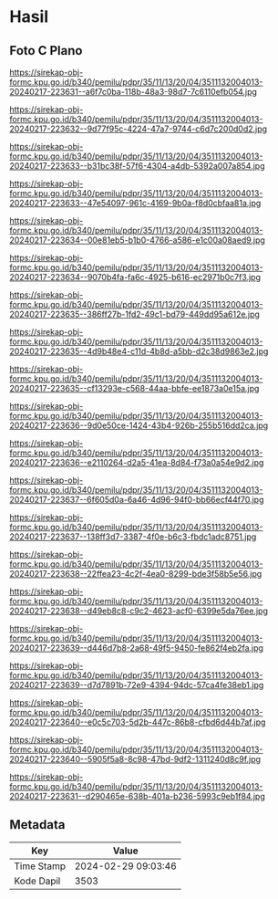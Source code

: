 # Hasil

## Foto C Plano

https://sirekap-obj-formc.kpu.go.id/b340/pemilu/pdpr/35/11/13/20/04/3511132004013-20240217-223631--a6f7c0ba-118b-48a3-98d7-7c6110efb054.jpg

https://sirekap-obj-formc.kpu.go.id/b340/pemilu/pdpr/35/11/13/20/04/3511132004013-20240217-223632--9d77f95c-4224-47a7-9744-c6d7c200d0d2.jpg

https://sirekap-obj-formc.kpu.go.id/b340/pemilu/pdpr/35/11/13/20/04/3511132004013-20240217-223633--b31bc38f-57f6-4304-a4db-5392a007a854.jpg

https://sirekap-obj-formc.kpu.go.id/b340/pemilu/pdpr/35/11/13/20/04/3511132004013-20240217-223633--47e54097-961c-4169-9b0a-f8d0cbfaa81a.jpg

https://sirekap-obj-formc.kpu.go.id/b340/pemilu/pdpr/35/11/13/20/04/3511132004013-20240217-223634--00e81eb5-b1b0-4766-a586-e1c00a08aed9.jpg

https://sirekap-obj-formc.kpu.go.id/b340/pemilu/pdpr/35/11/13/20/04/3511132004013-20240217-223634--9070b4fa-fa6c-4925-b616-ec2971b0c7f3.jpg

https://sirekap-obj-formc.kpu.go.id/b340/pemilu/pdpr/35/11/13/20/04/3511132004013-20240217-223635--386ff27b-1fd2-49c1-bd79-449dd95a612e.jpg

https://sirekap-obj-formc.kpu.go.id/b340/pemilu/pdpr/35/11/13/20/04/3511132004013-20240217-223635--4d9b48e4-c11d-4b8d-a5bb-d2c38d9863e2.jpg

https://sirekap-obj-formc.kpu.go.id/b340/pemilu/pdpr/35/11/13/20/04/3511132004013-20240217-223635--cf13293e-c568-44aa-bbfe-ee1873a0e15a.jpg

https://sirekap-obj-formc.kpu.go.id/b340/pemilu/pdpr/35/11/13/20/04/3511132004013-20240217-223636--9d0e50ce-1424-43b4-926b-255b516dd2ca.jpg

https://sirekap-obj-formc.kpu.go.id/b340/pemilu/pdpr/35/11/13/20/04/3511132004013-20240217-223636--e2110264-d2a5-41ea-8d84-f73a0a54e9d2.jpg

https://sirekap-obj-formc.kpu.go.id/b340/pemilu/pdpr/35/11/13/20/04/3511132004013-20240217-223637--6f605d0a-6a46-4d96-94f0-bb66ecf44f70.jpg

https://sirekap-obj-formc.kpu.go.id/b340/pemilu/pdpr/35/11/13/20/04/3511132004013-20240217-223637--138ff3d7-3387-4f0e-b6c3-fbdc1adc8751.jpg

https://sirekap-obj-formc.kpu.go.id/b340/pemilu/pdpr/35/11/13/20/04/3511132004013-20240217-223638--22ffea23-4c2f-4ea0-8299-bde3f58b5e56.jpg

https://sirekap-obj-formc.kpu.go.id/b340/pemilu/pdpr/35/11/13/20/04/3511132004013-20240217-223638--d49eb8c8-c9c2-4623-acf0-6399e5da76ee.jpg

https://sirekap-obj-formc.kpu.go.id/b340/pemilu/pdpr/35/11/13/20/04/3511132004013-20240217-223639--d446d7b8-2a68-49f5-9450-fe862f4eb2fa.jpg

https://sirekap-obj-formc.kpu.go.id/b340/pemilu/pdpr/35/11/13/20/04/3511132004013-20240217-223639--d7d7891b-72e9-4394-94dc-57ca4fe38eb1.jpg

https://sirekap-obj-formc.kpu.go.id/b340/pemilu/pdpr/35/11/13/20/04/3511132004013-20240217-223640--e0c5c703-5d2b-447c-86b8-cfbd6d44b7af.jpg

https://sirekap-obj-formc.kpu.go.id/b340/pemilu/pdpr/35/11/13/20/04/3511132004013-20240217-223640--5905f5a8-8c98-47bd-9df2-1311240d8c9f.jpg

https://sirekap-obj-formc.kpu.go.id/b340/pemilu/pdpr/35/11/13/20/04/3511132004013-20240217-223631--d290465e-638b-401a-b236-5993c9eb1f84.jpg


## Metadata

| Key        | Value               |
| ---------- | ------------------- |
| Time Stamp | 2024-02-29 09:03:46 |
| Kode Dapil | 3503                |



